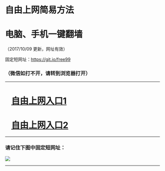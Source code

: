 ﻿# 自由上网简易方法

# 电脑、手机一键翻墙

（2017/10/09 更新，网址有效）

固定短网址：https://git.io/free99

### （微信如打不开，请转到浏览器打开）


***





# &nbsp;&nbsp; <a href="http://ft241462422.fwq-tz-1001.info/fwqtz01.html?t=100900124996 " target="_blank">自由上网入口1</a>
# &nbsp;&nbsp; <a href="http://ft1614032205.fwq-tz-1002.info/fwqtz02.html?t=100900122789 " target="_blank">自由上网入口2</a>
***

### 请记住下图中固定短网址：

<img src="https://s3-us-west-2.amazonaws.com/fwq-1001/yjfq-20170905okok.png" /> 


***

